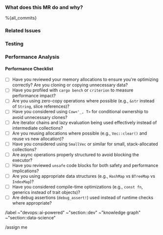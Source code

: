 ### What does this MR do and why?

<!--
Describe at a high level what your merge request does and why.

Please keep this description updated with any discussion that takes place so
that reviewers can understand your intent. Keeping the description updated is
especially important if they didn't participate in the discussion.
-->

%{all_commits}

### Related Issues

<!--
Does this MR close or contribute to any issues/epics?
-->

### Testing 

<!--
How have you tested the change?
-->

### Performance Analysis

<!--
Please inspect the benchmarking and flamegraph results. Have you noticed any regressions? 
What is the Big(O) complexity of your change? 
-->

#### Performance Checklist
- [ ] Have you reviewed your memory allocations to ensure you're optimizing correctly? Are you cloning or copying unnecessary data?
- [ ] Have you profiled with `cargo bench` or `criterion` to measure performance impact?
- [ ] Are you using zero-copy operations where possible (e.g., `&str` instead of `String`, slice references)?
- [ ] Have you considered using `Cow<'_, T>` for conditional ownership to avoid unnecessary clones?
- [ ] Are iterator chains and lazy evaluation being used effectively instead of intermediate collections?
- [ ] Are you reusing allocations where possible (e.g., `Vec::clear()` and reuse vs new allocation)?
- [ ] Have you considered using `SmallVec` or similar for small, stack-allocated collections?
- [ ] Are async operations properly structured to avoid blocking the executor?
- [ ] Have you reviewed `unsafe` code blocks for both safety and performance implications?
- [ ] Are you using appropriate data structures (e.g., `HashMap` vs `BTreeMap` vs `IndexMap`)?
- [ ] Have you considered compile-time optimizations (e.g., `const fn`, generics instead of trait objects)?
- [ ] Are debug assertions (`debug_assert!`) used instead of runtime checks where appropriate?

/label ~"devops::ai-powered" ~"section::dev" ~"knowledge graph" ~"section::data-science"

/assign me
<!--
/request_review @jgdoyon1 @michaelangeloio @michaelusa @jshobrook1 @bohdanpk 
-->